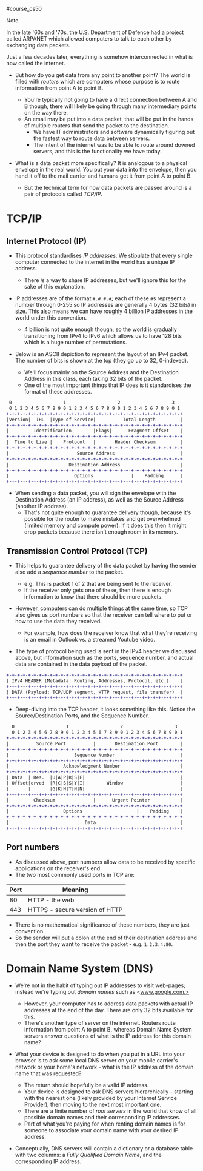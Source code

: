 #course_cs50

> [!note]
> In the late '60s and '70s, the U.S. Department of Defence had a project called ARPANET which allowed computers to talk to each other by exchanging data packets.
> 
> Just a few decades later, everything is somehow interconnected in what is now called the internet.

- But how do you get data from any point to another point? The world is filled with *routers* which are computers whose purpose is to route information from point A to point B. 
    - You're typically not going to have a direct connection between A and B though, there will likely be going through many intermediary points on the way there.
    - An email may be put into a data packet, that will be put in the hands of multiple routers that send the packet to the destination.
        - We have IT administrators and software dynamically figuring out the fastest way to route data between servers.
        - The intent of the internet was to be able to route around downed servers, and this is the functionality we have today.

- What is a data packet more specifically? It is analogous to a physical envelope in the real world. You put your data into the envelope, then you hand it off to the mail carrier and humans get it from point A to point B.
    - But the technical term for how data packets are passed around is a pair of protocols called *TCP/IP*.

# TCP/IP

## Internet Protocol (IP)

- This protocol standardises *IP addresses*. We stipulate that every single computer connected to the internet in the world has a unique IP address.
    - There *is* a way to share IP addresses, but we'll ignore this for the sake of this explanation.

- IP addresses are of the format `#.#.#.#`; each of these `#`s represent a number through 0-255 so IP addresses are generally 4 bytes (32 bits) in size. This also means we can have roughly 4 billion IP addresses in the world under this convention.
    - 4 billion is not quite enough though, so the world is gradually transitioning from IPv4 to IPv6 which allows us to have 128 bits which is a huge number of permutations.

- Below is an ASCII depiction to represent the layout of an IPv4 packet. The number of bits is shown at the top (they go up to 32, 0-indexed).
    - We'll focus mainly on the Source Address and the Destination Address in this class, each taking 32 bits of the packet.
    - One of the most important things that IP does is it standardises the format of these addresses.

```diff
 0                   1                   2                   3  
 0 1 2 3 4 5 6 7 8 9 0 1 2 3 4 5 6 7 8 9 0 1 2 3 4 5 6 7 8 9 0 1  
+-+-+-+-+-+-+-+-+-+-+-+-+-+-+-+-+-+-+-+-+-+-+-+-+-+-+-+-+-+-+-+-+  
|Version|  IHL  |Type of Service|          Total Length         |  
+-+-+-+-+-+-+-+-+-+-+-+-+-+-+-+-+-+-+-+-+-+-+-+-+-+-+-+-+-+-+-+-+  
|         Identification        |Flags|      Fragment Offset    |  
+-+-+-+-+-+-+-+-+-+-+-+-+-+-+-+-+-+-+-+-+-+-+-+-+-+-+-+-+-+-+-+-+  
|  Time to Live |    Protocol   |       Header Checksum         |  
+-+-+-+-+-+-+-+-+-+-+-+-+-+-+-+-+-+-+-+-+-+-+-+-+-+-+-+-+-+-+-+-+  
|                         Source Address                        |  
+-+-+-+-+-+-+-+-+-+-+-+-+-+-+-+-+-+-+-+-+-+-+-+-+-+-+-+-+-+-+-+-+  
|                      Destination Address                      |  
+-+-+-+-+-+-+-+-+-+-+-+-+-+-+-+-+-+-+-+-+-+-+-+-+-+-+-+-+-+-+-+-+  
|                        Options              |    Padding      |  
+-+-+-+-+-+-+-+-+-+-+-+-+-+-+-+-+-+-+-+-+-+-+-+-+-+-+-+-+-+-+-+-+  
```

- When sending a data packet, you will sign the envelope with the Destination Address (an IP address), as well as the Source Address (another IP address).
    - That's not quite enough to guarantee delivery though, because it's possible for the router to make mistakes and get overwhelmed (limited memory and compute power). If it does this then it might drop packets because there isn't enough room in its memory.

## Transmission Control Protocol (TCP)

- This helps to guarantee delivery of the data packet by having the sender also add a *sequence number* to the packet.
    - e.g. This is packet 1 of 2 that are being sent to the receiver.
    - If the receiver only gets one of these, then there is enough information to know that there should be more packets.

- However, computers can do multiple things at the same time, so TCP also gives us port numbers so that the receiver can tell where to put or how to use the data they received.
    - For example, how does the receiver know that what they're receiving is an email in Outlook vs. a streamed Youtube video.

- The type of protocol being used is sent in the IPv4 header we discussed above, but information such as the ports, sequence number, and actual data are contained in the data payload of the packet.

```diff
+-+-+-+-+-+-+-+-+-+-+-+-+-+-+-+-+-+-+-+-+-+-+-+-+-+-+-+-+-+-+-+-+
| IPv4 HEADER (Metadata: Routing, Addresses, Protocol, etc.)    |
+-+-+-+-+-+-+-+-+-+-+-+-+-+-+-+-+-+-+-+-+-+-+-+-+-+-+-+-+-+-+-+-+
| DATA (Payload: TCP/UDP segment, HTTP request, file transfer)  |
+-+-+-+-+-+-+-+-+-+-+-+-+-+-+-+-+-+-+-+-+-+-+-+-+-+-+-+-+-+-+-+-+
```

- Deep-diving into the TCP header, it looks something like this. Notice the Source/Destination Ports, and the Sequence Number.

```diff
  0                   1                   2                   3  
  0 1 2 3 4 5 6 7 8 9 0 1 2 3 4 5 6 7 8 9 0 1 2 3 4 5 6 7 8 9 0 1  
+-+-+-+-+-+-+-+-+-+-+-+-+-+-+-+-+-+-+-+-+-+-+-+-+-+-+-+-+-+-+-+-+  
|          Source Port          |       Destination Port        |  
+-+-+-+-+-+-+-+-+-+-+-+-+-+-+-+-+-+-+-+-+-+-+-+-+-+-+-+-+-+-+-+-+  
|                        Sequence Number                        |  
+-+-+-+-+-+-+-+-+-+-+-+-+-+-+-+-+-+-+-+-+-+-+-+-+-+-+-+-+-+-+-+-+  
|                    Acknowledgment Number                      |  
+-+-+-+-+-+-+-+-+-+-+-+-+-+-+-+-+-+-+-+-+-+-+-+-+-+-+-+-+-+-+-+-+  
| Data  | Res.  |U|A|P|R|S|F|                                   |  
| Offset|erved  |R|C|S|S|Y|I|        Window                     |  
|       |       |G|K|H|T|N|N|                                   |  
+-+-+-+-+-+-+-+-+-+-+-+-+-+-+-+-+-+-+-+-+-+-+-+-+-+-+-+-+-+-+-+-+  
|         Checksum              |      Urgent Pointer           |  
+-+-+-+-+-+-+-+-+-+-+-+-+-+-+-+-+-+-+-+-+-+-+-+-+-+-+-+-+-+-+-+-+  
|                    Options                    |    Padding    |  
+-+-+-+-+-+-+-+-+-+-+-+-+-+-+-+-+-+-+-+-+-+-+-+-+-+-+-+-+-+-+-+-+  
|                            Data                               |  
+-+-+-+-+-+-+-+-+-+-+-+-+-+-+-+-+-+-+-+-+-+-+-+-+-+-+-+-+-+-+-+-+  
```

## Port numbers

- As discussed above, port numbers allow data to be received by specific applications on the receiver's end.
- The two most commonly used ports in TCP are:

| Port | Meaning                        |
| ---- | ------------------------------ |
| 80   | HTTP - the web                 |
| 443  | HTTPS - secure version of HTTP |
- There is no mathematical significance of these numbers, they are just convention.
- So the sender will put a colon at the end of their destination address and then the port they want to receive the packet - e.g. `1.2.3.4:80`.

# Domain Name System (DNS)

- We're not in the habit of typing out IP addresses to visit web-pages; instead we're typing out *domain names* such as <www.google.com.>
    - However, your computer has to address data packets with actual IP addresses at the end of the day. There are only 32 bits available for this.
    - There's another type of server on the internet. Routers route information from point A to point B, whereas Domain Name System servers answer questions of what is the IP address for this domain name?

- What your device is designed to do when you put in a URL into your browser is to ask some local DNS server on your mobile carrier's network or your home's network - what is the IP address of the domain name that was requested?
    - The return should hopefully be a valid IP address.
    - Your device is designed to ask DNS servers hierarchically - starting with the nearest one (likely provided by your Internet Service Provider), then moving to the next most important one.
    - There are a finite number of *root servers* in the world that know of all possible domain names and their corresponding IP addresses.
    - Part of what you're paying for when renting domain names is for someone to associate your domain name with your desired IP address.

- Conceptually, DNS servers will contain a dictionary or a database table with two columns: a *Fully Qualified Domain Name*, and the corresponding IP address.